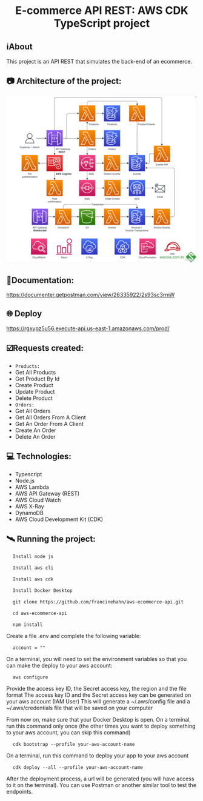 <h1 align="center">E-commerce API REST: AWS CDK TypeScript project</h1>

## ℹ️About
This project is an API REST that simulates the back-end of an ecommerce.

## 📷 Architecture of the project:
![api-architecture](./api-architecture.png)
<br>

## 🔗Documentation:
https://documenter.getpostman.com/view/26335922/2s93sc3rmW

## 🌐 Deploy
https://rgxypz5u56.execute-api.us-east-1.amazonaws.com/prod/

## ☑️Requests created:
- `Products:`
- Get All Products
- Get Product By Id
- Create Product
- Update Product
- Delete Product
- `Orders:`
- Get All Orders
- Get All Orders From A Client
- Get An Order From A Client
- Create An Order
- Delete An Order

## 💻 Technologies:
- Typescript
- Node.js
- AWS Lambda
- AWS API Gateway (REST)
- AWS Cloud Watch
- AWS X-Ray
- DynamoDB
- AWS Cloud Development Kit (CDK)

## 🛰 Running the project:
<pre>
  <code>Install node js</code>
</pre>

<pre>
  <code>Install aws cli</code>
</pre>

<pre>
  <code>Install aws cdk</code>
</pre>

<pre>
  <code>Install Docker Desktop</code>
</pre>

<pre>
  <code>git clone https://github.com/francinehahn/aws-ecommerce-api.git</code>
</pre>

<pre>
  <code>cd aws-ecommerce-api</code>
</pre>

<pre>
  <code>npm install</code>
</pre>

Create a file .env and complete the following variable:
<pre>
  <code>account = ""</code>
</pre>

On a terminal, you will need to set the environment variables so that you can make the deploy to your aws account:
<pre>
  <code>aws configure</code>
</pre>
Provide the access key ID, the Secret access key, the region and the file format
The access key ID and the Secret access key can be generated on your aws account (IAM User)
This will generate a ~/.aws/config file and a ~/.aws/credentials file that will be saved on your computer

From now on, make sure that your Docker Desktop is open.
On a terminal, run this command only once (the other times you want to deploy something to your aws account, you can skip this command)
<pre>
  <code>cdk bootstrap --profile your-aws-account-name</code>
</pre>

On a terminal, run this command to deploy your app to your aws account
<pre>
  <code>cdk deploy --all --profile your-aws-account-name</code>
</pre>

After the deployment process, a url will be generated (you will have access to it on the terminal).
You can use Postman or another similar tool to test the endpoints.

